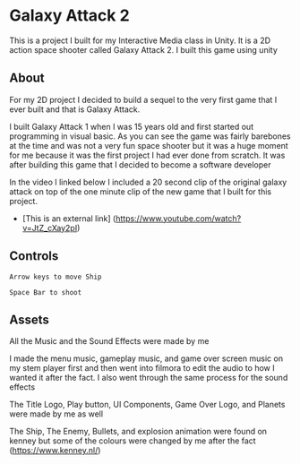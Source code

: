 # Galaxy Attack 2 

This is a project I built for my Interactive Media class in Unity. It is a 2D action space shooter called Galaxy Attack 2. I built this game using unity


## About

For my 2D project I decided to build a sequel to the very first game that I ever built and that is Galaxy Attack. 

I built Galaxy Attack 1 when I was 15 years old and first started out programming in visual basic. As you can see the game was fairly barebones at the time and was not a very fun space shooter but it was a huge moment for me because it was the first project I had ever done from scratch. It was after building this game that I decided to become a software developer 

In the video I linked below I included a 20 second clip of the original galaxy attack on top of the one minute clip of the new game that I built for this project. 

- [This is an external link] (https://www.youtube.com/watch?v=JtZ_cXay2pI)

## Controls 
    Arrow keys to move Ship 
    
    Space Bar to shoot 


## Assets 

All the Music and the Sound Effects were made by me 

I made the menu music, gameplay music, and game over screen music on my stem player first and then went into filmora to edit the audio to how I wanted it after the fact. I also went through the same process for the sound effects 

The Title Logo, Play button, UI Components, Game Over Logo, and Planets were made by me as well 

The Ship, The Enemy, Bullets, and explosion animation were found on kenney but some of the colours were changed by me after the fact
(https://www.kenney.nl/)
